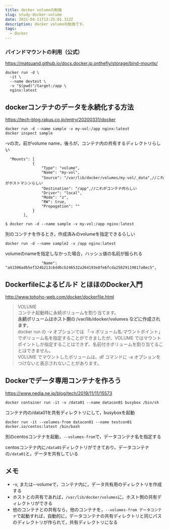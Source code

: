 ```yaml
---
title: docker volumeの勉強
slug: study-docker-volume
date: 2021-04-11T13:25:01.312Z
description: docker volumeの勉強です。
tags:
  - docker
---
```

### バインドマウントの利用（公式）

<https://matsuand.github.io/docs.docker.jp.onthefly/storage/bind-mounts/>

```
docker run -d \
  -it \
  --name devtest \
  -v "$(pwd)"/target:/app \
  nginx:latest
```

## dockerコンテナのデータを永続化する方法

<https://tech-blog.rakus.co.jp/entry/20200331/docker>

```
docker run -d --name sample -v my-vol:/app nginx:latest
docker inspect sample
```

-vの次，前がvolume name，後ろが，コンテナ内の共有するディレクトリらしい

```
  "Mounts": [
            {
                "Type": "volume",
                "Name": "my-vol",
                "Source": "/var/lib/docker/volumes/my-vol/_data",//これがホストマシンらしい
                "Destination": "/app",//これがコンテナ内らしい
                "Driver": "local",
                "Mode": "z",
                "RW": true,
                "Propagation": ""
            }
        ],
```

```
$ docker run -d --name sample -v my-vol:/app nginx:latest
```

別のコンテナを作るとき，作成済みのvolumeを指定できるらしい

```
docker run -d --name sample2 -v /app nginx:latest
```

volumeのnameを指定しなかった場合，ハッシュ値の名前が振られる

```
                "Name": "a41506ad65ef324b213c6dd6cb246532a264193e8fe6fcda25829119817a0ec5",
```

## Dockerfileによるビルド とほほのDocker入門

<http://www.tohoho-web.com/docker/dockerfile.html>

>VOLUME  
コンテナ起動時に永続ボリュームを割り当てます。  
**永続ボリュームはホスト側の /var/lib/docker/volumes などに作成されます**。  
docker run の -v オプションでは 「-v ボリューム名:マウントポイント」 でボリューム名を指定することができましたが、VOLUME ではマウントポイントしか指定することはできず、名前付きボリュームを割り当てることはできません。  
VOLUME でマウントしたボリュームは、df コマンドに -a オプションをつけないと表示されないことがあります。

##  Dockerでデータ専用コンテナを作ろう

<https://www.nedia.ne.jp/blog/tech/2019/11/11/15573>

```
docker container run -it -v /data01 --name datacon01 busybox /bin/sh
```

コンテナ内の/data01を共有ディレクトリにして，busyboxを起動

```
docker run -it --volumes-from datacon01 --name testcon01 docker.io/centos:latest /bin/bash
```

別のcentosコンテナを起動，`--volumes-from`で，データコンテナ名を指定する

centosコンテナ内に`/data01`ディレクトリができており，データコンテナの`/data01`と，データを共有している

## メモ

- -v, または--volumeで，コンテナ内に，データ共有用のディレクトリを作成する
- ホストとの共有であれば，`/var/lib/docker/volumes`に，ホスト側の共有ディレクトリができる
- 他のコンテナとの共有なら，他のコンテナを，`--volumes-from データコンテナ`で起動すれば，自動的に，データコンテナの共有ディレクトリと同じパスのディレクトリが作られて，共有ディレクトリになる
